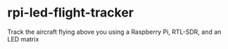 # rpi-led-flight-tracker
Track the aircraft flying above you using a Raspberry Pi, RTL-SDR, and an LED matrix
